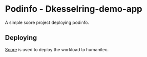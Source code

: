 # Podinfo - Dkesselring-demo-app

A simple score project deploying podinfo.

## Deploying

[Score](https://score.dev/) is used to deploy the workload to humanitec.

